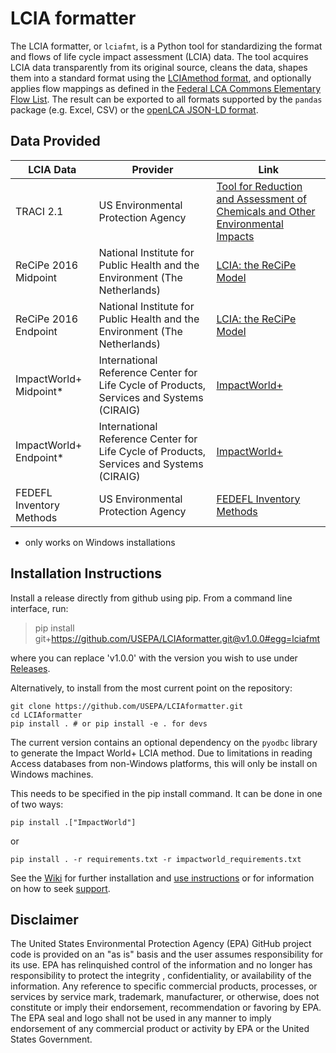 # LCIA formatter
The LCIA formatter, or `lciafmt`, is a Python tool for standardizing the format and flows of life cycle impact assessment (LCIA) data. The tool acquires LCIA data transparently from its original 
source, cleans the data, shapes them into a standard format using the [LCIAmethod format](./format%20specs/LCIAmethod.md), and optionally applies flow mappings as defined in the [Federal LCA Commons Elementary Flow List](https://github.com/USEPA/Federal-LCA-Commons-Elementary-Flow-List). The result can be exported to all formats supported by the
`pandas` package (e.g. Excel, CSV) or the [openLCA JSON-LD format](https://github.com/GreenDelta/olca-schema).

## Data Provided
|LCIA Data|Provider|Link|
|---|---|---|
|TRACI 2.1|US Environmental Protection Agency|[Tool for Reduction and Assessment of Chemicals and Other Environmental Impacts](https://www.epa.gov/chemical-research/tool-reduction-and-assessment-chemicals-and-other-environmental-impacts-traci)|
|ReCiPe 2016 Midpoint|National Institute for Public Health and the Environment (The Netherlands)|[LCIA: the ReCiPe Model](https://www.rivm.nl/en/life-cycle-assessment-lca/recipe)|
|ReCiPe 2016 Endpoint|National Institute for Public Health and the Environment (The Netherlands)|[LCIA: the ReCiPe Model](https://www.rivm.nl/en/life-cycle-assessment-lca/recipe)|
|ImpactWorld+ Midpoint*|International Reference Center for Life Cycle of Products, Services and Systems (CIRAIG)|[ImpactWorld+](http://www.impactworldplus.org/en/team.php)|
|ImpactWorld+ Endpoint*|International Reference Center for Life Cycle of Products, Services and Systems (CIRAIG)|[ImpactWorld+](http://www.impactworldplus.org/en/team.php)|
|FEDEFL Inventory Methods|US Environmental Protection Agency|[FEDEFL Inventory Methods](https://github.com/USEPA/LCIAformatter/wiki/Inventory-Methods)|
* only works on Windows installations

## Installation Instructions

Install a release directly from github using pip. From a command line interface, run:
> pip install git+https://github.com/USEPA/LCIAformatter.git@v1.0.0#egg=lciafmt

where you can replace 'v1.0.0' with the version you wish to use under [Releases](https://github.com/USEPA/LCIAformatter/releases).

Alternatively, to install from the most current point on the repository:
```
git clone https://github.com/USEPA/LCIAformatter.git
cd LCIAformatter
pip install . # or pip install -e . for devs
```
The current version contains an optional dependency on the `pyodbc` library to generate the Impact World+ LCIA method.
Due to limitations in reading Access databases from non-Windows platforms, this will only be install on Windows machines.
 
This needs to be specified in the pip install command. It can be done in one of two ways:

```
pip install .["ImpactWorld"]
```

or

```
pip install . -r requirements.txt -r impactworld_requirements.txt 
```

See the [Wiki](https://github.com/USEPA/LCIAformatter/wiki/) for further installation and [use instructions](https://github.com/USEPA/LCIAformatter/wiki/Using-lciafmt) or for information on how to seek [support](https://github.com/USEPA/LCIAformatter/wiki/Support).

## Disclaimer
The United States Environmental Protection Agency (EPA) GitHub project code is provided on an "as is" basis
 and the user assumes responsibility for its use.  EPA has relinquished control of the information and no longer
  has responsibility to protect the integrity , confidentiality, or availability of the information.  Any
   reference to specific commercial products, processes, or services by service mark, trademark, manufacturer,
    or otherwise, does not constitute or imply their endorsement, recommendation or favoring by EPA.  The EPA seal
     and logo shall not be used in any manner to imply endorsement of any commercial product or activity by EPA or
      the United States Government.
